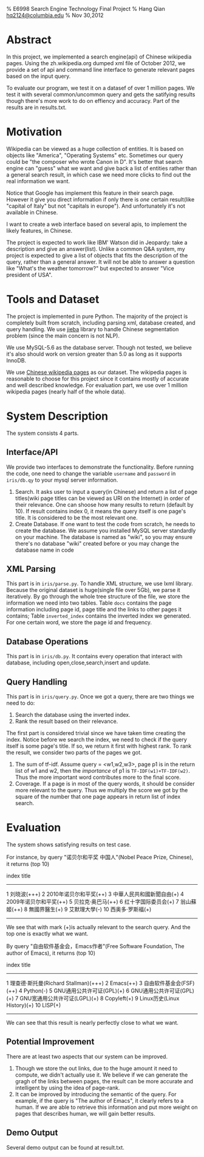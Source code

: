 % E6998 Search Engine Technology Final Project 
% Hang Qian hq2124@columbia.edu
% Nov 30,2012

# Abstract #
In this project, we implemented a search engine(api) of Chinese wikipedia pages. Using the zh.wikipedia.org dumped xml file of October 2012, we provide a set of api and command line interface to generate relevant pages based on the input query.

To evaluate our program, we test it on a datasef of over 1 million pages. We test it with several common/uncommon query and gets the satifying results though there's more work to do on effiency and accuracy. Part of the results are in results.txt.

# Motivation #
Wikipedia can be viewed as a huge collection of entities. It is based on objects like "America", "Operating Systems" etc. Sometimes our query could be "the composer who wrote Canon in D". It's better that search engine can "guess" what we want and give back a list of entities rather than a general search result, in which case we need more clicks to find out the real information we want. 

Notice that Google has implement this feature in their search page. However it give you direct information if only there is *one* certain result(like "capital of Italy" but not "capitals in europe"). And unfortunately it's not available in Chinese.

I want to create a web interface based on several apis, to implement the likely features, in Chinese. 

The project is expected to work like IBM' Watson did in Jeopardy: take a description and give an answer(list). Unlike a common Q&A system, my project is expected to give a list of objects that fits the description of the query, rather than a general answer. It will not be able to answer a question like "What's the weather tomorrow?" but expected to answer "Vice president of USA". 

# Tools and Dataset #

The project is implemented in pure Python. The majority of the project is completely built from scratch, including parsing xml, database created, and query handling. We use [jieba][1] library to handle Chinese segmentation problem (since the main concern is not NLP).

We use MySQL-5.6 as the database server. Though not tested, we believe it's also should work on version greater than 5.0 as long as it supports InnoDB.

We use [Chinese wikipedia pages][2] as our dataset. The wikipedia pages is reasonable to choose for this project since it contains mostly of accurate and well described knowledge. For evaluation part, we use over 1 million wikipedia pages (nearly half of the whole data).

# System Description #

The system consists 4 parts.

## Interface/API ##

We provide two interfaces to demonstrate the functionality. Before running the code, one need to change the variable `username` and `password` in `iris/db.qy` to your mysql server information.
1. Search. It asks user to input a query(in Chinese) and return a list of page titles(wiki page titles can be viewed as URI on the Internet) in order of their relevance. One can shoose how many results to return (default by 10). If result contains index 0, it means the query itself is one page's title. It is considered to be the most relevant one.
2. Create Database. If one want to test the code from scratch, he needs to create the database. We assume you installed MySQL server standardly on your machine. The database is named as "wiki", so you may ensure there's no database "wiki" created before or you may change the database name in code

## XML Parsing ##

This part is in `iris/parse.py`. 
To handle XML structure, we use lxml library. Because the original dataset is huge(single file over 5Gb), we parse it iteratively. By go through the whole tree structure of the file, we store the information we need into two tables. Table `docs` contains the page information including page id, page title and the links to other pages it contains; Table `inverted_index` contains the inverted index we generated. For one certain word, we store the page id and frequency.

## Database Operations ##
This part is in `iris/db.py`.
It contains every operation that interact with database, including open,close,search,insert and update.

## Query Handling ##
This part is in `iris/query.py`.
Once we got a query, there are two things we need to do:

1. Search the database using the inverted index.
2. Rank the result based on their relevance.

The first part is considered trivial since we have taken time creating the index. Notice before we search the index, we need to check if the query itself is some page's title. If so, we return it first with highest rank. To rank the result, we consider two parts of the pages we got.

1. The sum of tf-idf. Assume query = <w1,w2,w3>, page p1 is in the return list of w1 and w2, then the *importance* of p1 is `TF-IDF(w1)+TF-IDF(w2)`. Thus the more important word contributes more to the final score.
2. Coverage. If a page is in most of the query words, it should be consider more relevant to the query. Thus we multiply the score we got by the square of the number that one page appears in return list of index search.

# Evaluation #

The system shows satisfying results on test case. 

For instance, by query "诺贝尔和平奖 中国人"(Nobel Peace Prize, Chinese), it returns (top 10)

index title
----- -----
1     刘晓波(+++)
2     2010年诺贝尔和平奖(++)
3     中華人民共和國新聞自由(+)
4     2009年诺贝尔和平奖(++)
5     贝拉克·奥巴马(++)
6     红十字国际委员会(+)
7     翁山蘇姬(++)
8     無國界醫生(+)
9     艾默理大學(-)
10    西奥多·罗斯福(+)
----- ------

We see that with mark (+)is actually relevant to the search query. And the top one is exactly what we want.

By query "自由软件基金会，Emacs作者"(Free Software Foundation, The author of Emacs), it returns (top 10)

index title
----- -----
1     理查德·斯托曼(Richard Stallman)(+++)
2     Emacs(++)
3     自由软件基金会(FSF)(++)
4     Python(-)
5     GNU通用公共许可证(GPL)(+)
6     GNU通用公共许可证(GPL)(+)
7     GNU宽通用公共许可证(LGPL)(+)
8     Copyleft(+)
9     Linux历史(Linux History)(+)
10    LISP(+)
----- -----

We can see that this result is nearly perfectly close to  what we want.

## Potential Improvement ##

There are at least two aspects that our system can be improved.
1. Though we store the out links, due to the huge amount it need to compute, we didn't actually use it. We believe if we can generate the gragh of the links between pages, the result can be more accurate and intelligent by using the idea of page-rank.
2. It can be improved by introducing the semantic of the query. For example, if the query is "The author of Emacs", it clearly refers to a human. If we are able to retrieve this information and put more weight on pages that describes human, we will gain better results. 

## Demo Output ##

Several demo output can be found at result.txt.

[1]:https://github.com/fxsjy/jieba
[2]:http://zh.wikipedia.org/wiki/Wikipedia:%E6%95%B0%E6%8D%AE%E5%BA%93%E4%B8%8B%E8%BD%BD

